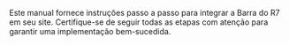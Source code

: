 Este manual fornece instruções passo a passo para integrar a Barra do R7 em seu site. Certifique-se de seguir todas as etapas com atenção para garantir uma implementação bem-sucedida.
